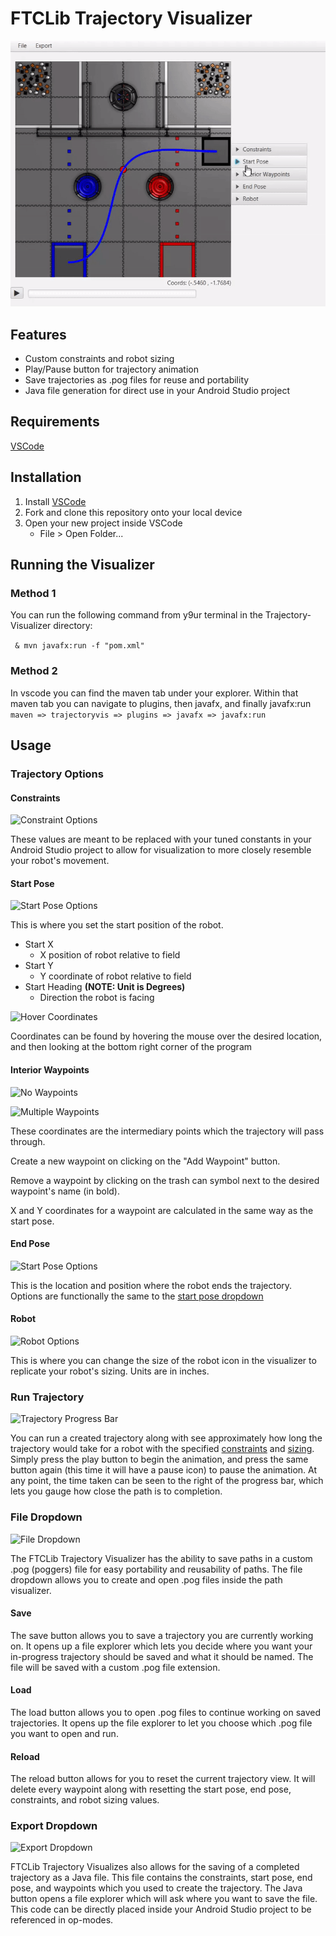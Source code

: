 # FTCLib Trajectory Visualizer

![Trajectory Visualizer Sample](/images/readme/screencap.gif?raw=true)

## Features

* Custom constraints and robot sizing
* Play/Pause button for trajectory animation
* Save trajectories as .pog files for reuse and portability
* Java file generation for direct use in your Android Studio project

## Requirements

[VSCode](https://code.visualstudio.com/download)

## Installation

1) Install [VSCode](https://code.visualstudio.com/download)
2) Fork and clone this repository onto your local device
3) Open your new project inside VSCode
   - File > Open Folder...

## Running the Visualizer
### Method 1
You can run the following command from y9ur terminal in the Trajectory-Visualizer directory:

``` & mvn javafx:run -f "pom.xml"```

### Method 2
In vscode you can find the maven tab under your explorer. Within that maven tab you can navigate to plugins, then javafx, and finally javafx:run
```maven => trajectoryvis => plugins => javafx => javafx:run```

## Usage

### Trajectory Options

#### Constraints

![Constraint Options](/images/readme/constraint-options.png)

These values are meant to be replaced with your tuned constants in your Android Studio project to allow for visualization to more closely resemble your robot's movement.

#### Start Pose

![Start Pose Options](/images/readme/startpose-options.png)

This is where you set the start position of the robot.
- Start X
  - X position of robot relative to field
- Start Y
  - Y coordinate of robot relative to field
- Start Heading **(NOTE: Unit is Degrees)**
  - Direction the robot is facing

![Hover Coordinates](/images/readme/coordinate-hover.gif)

Coordinates can be found by hovering the mouse over the desired location, and then looking at the bottom right corner of the program

#### Interior Waypoints

![No Waypoints](/images/readme/no-waypoints.png)

![Multiple Waypoints](/images/readme/multiple-waypoints.png)

These coordinates are the intermediary points which the trajectory will pass through.

Create a new waypoint on clicking on the "Add Waypoint" button.

Remove a waypoint by clicking on the trash can symbol next to the desired waypoint's name (in bold).

X and Y coordinates for a waypoint are calculated in the same way as the start pose.


#### End Pose

![Start Pose Options](/images/readme/endpose-options.png)

This is the location and position where the robot ends the trajectory. Options are functionally the same to the [start pose dropdown](#start-pose)  

#### Robot

![Robot Options](images/readme/robot-options.png)

This is where you can change the size of the robot icon in the visualizer to replicate your robot's sizing. Units are in inches.

### Run Trajectory

![Trajectory Progress Bar](/images/readme/progressbar.gif)

You can run a created trajectory along with see approximately how long the trajectory would take for a robot with the specified [constraints](#constraints) and [sizing](#robot). Simply press the play button to begin the animation, and press the same button again (this time it will have a pause icon) to pause the animation. At any point, the time taken can be seen to the right of the progress bar, which lets you gauge how close the path is to completion. 

### File Dropdown

![File Dropdown](/images/readme/file-dropdown.png)

The FTCLib Trajectory Visualizer has the ability to save paths in a custom .pog (poggers) file for easy portability and reusability of paths. The file dropdown allows you to create and open .pog files inside the path visualizer.

#### Save

The save button allows you to save a trajectory you are currently working on. It opens up a file explorer which lets you decide where you want your in-progress trajectory should be saved and what it should be named. The file will be saved with a custom .pog file extension.

#### Load

The load button allows you to open .pog files to continue working on saved trajectories. It opens up the file explorer to let you choose which .pog file you want to open and run.

#### Reload

The reload button allows for you to reset the current trajectory view. It will delete every waypoint along with resetting the start pose, end pose, constraints, and robot sizing values.

### Export Dropdown

![Export Dropdown](/images/readme/export-dropdown.png)

FTCLib Trajectory Visualizes also allows for the saving of a completed trajectory as a Java file. This file contains the constraints, start pose, end pose, and waypoints which you used to create the trajectory. The Java button opens a file explorer which will ask where you want to save the file. This code can be directly placed inside your Android Studio project to be referenced in op-modes.